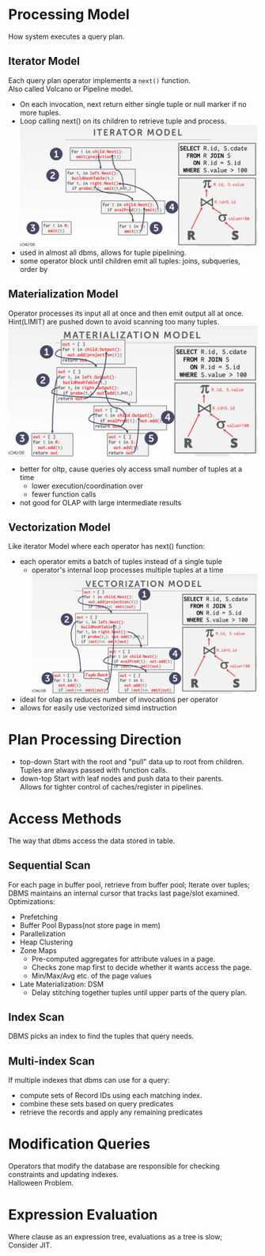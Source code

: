 # Processing Model
How system executes a query plan.

## Iterator Model
Each query plan operator implements a `next()` function.  
Also called Volcano or Pipeline model.
- On each invocation, next return either single tuple or null marker if no more tuples.
- Loop calling next() on its children to retrieve tuple and process.
![iterator model](assets/iterator-model.png)
- used in almost all dbms, allows for tuple pipelining.
- some operator block until children emit all tuples: joins, subqueries, order by

## Materialization Model
Operator processes its input all at once and then emit output all at once.  
Hint(LIMIT) are pushed down to avoid scanning too many tuples.
![materialization model](assets/materialization-model.png)
- better for oltp, cause queries oly access small number of tuples at a time
  - lower execution/coordination over
  - fewer function calls
- not good for OLAP with large intermediate results

## Vectorization Model
Like iterator Model where each operator has next() function:
- each operator emits a batch of tuples instead of a single tuple
  - operator's internal loop processes multiple tuples at a time
![vectorization model](assets/vectorization-model.png)
- ideal for olap as reduces number of invocations per operator
- allows for easily use vectorized simd instruction

# Plan Processing Direction
- top-down
Start with the root and "pull" data up to root from children.  
Tuples are always passed with function calls.  
- down-top
Start with leaf nodes and push data to their parents.  
Allows for tighter control of caches/register in pipelines.  

# Access Methods
The way that dbms access the data stored in table.

## Sequential Scan
For each page in buffer pool, retrieve from buffer pool; Iterate over tuples;  
DBMS maintains an internal cursor that tracks last page/slot examined.  
Optimizations:
- Prefetching
- Buffer Pool Bypass(not store page in mem)
- Parallelization
- Heap Clustering
- Zone Maps
  - Pre-computed aggregates for attribute values in a page.
  - Checks zone map first to decide whether it wants access the page.
  - Min/Max/Avg etc. of the page values
- Late Materialization: DSM
  - Delay stitching together tuples until upper parts of the query plan.
## Index Scan
DBMS picks an index to find the tuples that query needs.
## Multi-index Scan
If multiple indexes that dbms can use for a query:
- compute sets of Record IDs using each matching index.
- combine these sets based on query predicates
- retrieve the records and apply any remaining predicates

# Modification Queries
Operators that modify the database are responsible for checking constraints and updating indexes.  
Halloween Problem.

# Expression Evaluation
Where clause as an expression tree, evaluations as a tree is slow;  
Consider JIT.
